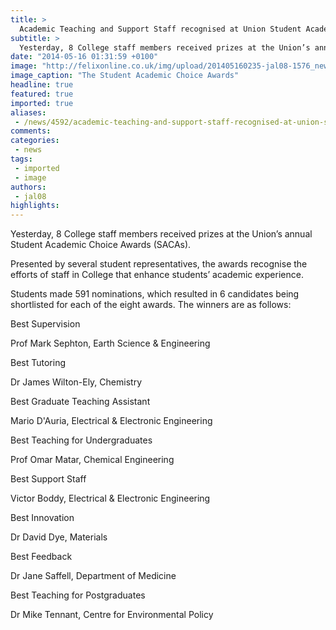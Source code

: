 ```yaml
---
title: >
  Academic Teaching and Support Staff recognised at Union Student Academic Choice Awards
subtitle: >
  Yesterday, 8 College staff members received prizes at the Union’s annual Student Academic Choice Awards (SACAs).
date: "2014-05-16 01:31:59 +0100"
image: "http://felixonline.co.uk/img/upload/201405160235-jal08-1576_news_tbl_sacas-1_web.jpg"
image_caption: "The Student Academic Choice Awards"
headline: true
featured: true
imported: true
aliases:
 - /news/4592/academic-teaching-and-support-staff-recognised-at-union-student-academic-choice-awards
comments:
categories:
 - news
tags:
 - imported
 - image
authors:
 - jal08
highlights:
---
```


Yesterday, 8 College staff members received prizes at the Union’s annual Student Academic Choice Awards (SACAs).

Presented by several student representatives, the awards recognise the efforts of staff in College that enhance students’ academic experience.

Students made 591 nominations, which resulted in 6 candidates being shortlisted for each of the eight awards. The winners are as follows:

Best Supervision

Prof Mark Sephton, Earth Science & Engineering

Best Tutoring

Dr James Wilton-Ely, Chemistry

Best Graduate Teaching Assistant

Mario D'Auria, Electrical & Electronic Engineering

Best Teaching for Undergraduates

Prof Omar Matar, Chemical Engineering

Best Support Staff

Victor Boddy, Electrical & Electronic Engineering

Best Innovation

Dr David Dye, Materials

Best Feedback

Dr Jane Saffell, Department of Medicine

Best Teaching for Postgraduates

Dr Mike Tennant, Centre for Environmental Policy
